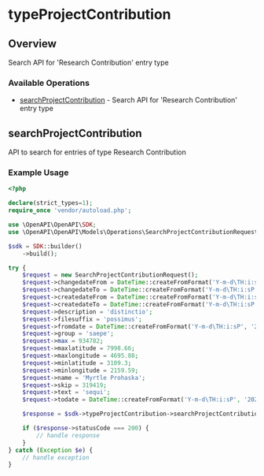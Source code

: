 # typeProjectContribution

## Overview

Search API for 'Research Contribution' entry type

### Available Operations

* [searchProjectContribution](#searchprojectcontribution) - Search API for 'Research Contribution' entry type

## searchProjectContribution

API to search for entries of type Research Contribution

### Example Usage

```php
<?php

declare(strict_types=1);
require_once 'vendor/autoload.php';

use \OpenAPI\OpenAPI\SDK;
use \OpenAPI\OpenAPI\Models\Operations\SearchProjectContributionRequest;

$sdk = SDK::builder()
    ->build();

try {
    $request = new SearchProjectContributionRequest();
    $request->changedateFrom = DateTime::createFromFormat('Y-m-d\TH:i:sP', '2020-03-17T16:33:05.600Z');
    $request->changedateTo = DateTime::createFromFormat('Y-m-d\TH:i:sP', '2020-12-01T15:19:42.661Z');
    $request->createdateFrom = DateTime::createFromFormat('Y-m-d\TH:i:sP', '2022-03-22T22:36:08.652Z');
    $request->createdateTo = DateTime::createFromFormat('Y-m-d\TH:i:sP', '2022-03-18T01:27:23.704Z');
    $request->description = 'distinctio';
    $request->filesuffix = 'possimus';
    $request->fromdate = DateTime::createFromFormat('Y-m-d\TH:i:sP', '2022-03-27T21:22:17.518Z');
    $request->group = 'saepe';
    $request->max = 934782;
    $request->maxlatitude = 7998.66;
    $request->maxlongitude = 4695.88;
    $request->minlatitude = 3109.3;
    $request->minlongitude = 2159.59;
    $request->name = 'Myrtle Prohaska';
    $request->skip = 319419;
    $request->text = 'sequi';
    $request->todate = DateTime::createFromFormat('Y-m-d\TH:i:sP', '2022-07-09T10:04:04.820Z');

    $response = $sdk->typeProjectContribution->searchProjectContribution($request);

    if ($response->statusCode === 200) {
        // handle response
    }
} catch (Exception $e) {
    // handle exception
}
```
